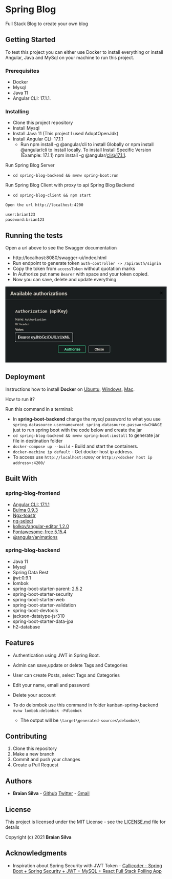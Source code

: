# Spring Blog

Full Stack Blog to create your own blog

## Getting Started

To test this project you can either use Docker to install everything or install Angular, Java and MySql on your machine to run this project.

### Prerequisites

* Docker
* Mysql
* Java 11
* Angular CLI: 17.1.1.

### Installing

* Clone this project repository
* Install Mysql
* Install Java 11 (This project I used AdoptOpenJdk)
* Install Angular CLI: 17.1.1
  * Run npm install -g @angular/cli to install Globally or npm install @angular/cli to install locally. To install Install Specific Version (Example: 17.1.1) npm install -g @angular/cli@17.1.1.

Run Spring Blog Server

* ```cd spring-blog-backend && mvnw spring-boot:run```

Run Spring Blog Client with proxy to api Spring Blog Backend

* ```cd spring-blog-client && npm start```

```
Open the url http://localhost:4200
```

```Admin Login
user:brian123
password:brian123
```

## Running the tests

Open a url above to see the Swagger documentation

* http://localhost:8080/swagger-ui/index.html
* Run endpoint to generate token ```auth-controller -> /api/auth/signin```
* Copy the token from ```accessToken``` without quotation marks
* In Authorize put name ```Bearer``` with space and your token copied.
* Now you can save, delete and update everything

![Authorize](./assets/images/authorize-bearer-token.JPG)

## Deployment

Instructions how to install **Docker** on [Ubuntu](https://docs.docker.com/install/linux/docker-ce/ubuntu/), [Windows](https://docs.docker.com/docker-for-windows/install/), [Mac](https://docs.docker.com/docker-for-mac/install/).

How to run it?

Run this command in a terminal:
* In **spring-boot-backend** change the mysql password to what you use ```spring.datasource.username=root
spring.datasource.password=CHANGE``` just to run spring boot with the code below and create the jar
* ```cd spring-blog-backend && mvnw spring-boot:install``` to generate jar file in destination folder
* ```docker-compose up --build``` - Build and start the containers.
* ```docker-machine ip default``` - Get docker host ip address.
* To access use ```http://localhost:4200/``` or ```http://<docker host ip address>:4200/```

## Built With

### spring-blog-frontend

* [Angular CLI: 17.1.1](https://www.npmjs.com/package/@angular/cli/v/17.1.1)
* [Bulma 0.9.3](https://www.npmjs.com/package/bulma)
* [Ngx-toastr](https://www.npmjs.com/package/ngx-toastr/v/14.0.0)
* [ng-select](https://www.npmjs.com/package/@ng-select/ng-select/v/7.2.0)
* [kolkov/angular-editor 1.2.0](https://www.npmjs.com/package/@kolkov/angular-editor/v/1.2.0)
* [Fontawesome-free 5.15.4](https://www.npmjs.com/package/@fortawesome/fontawesome-free/v/5.15.4)
* [@angular/animations](https://www.npmjs.com/package/@angular/animations/v/12.2.2)

### spring-blog-backend

* Java 11
* Mysql
* Spring Data Rest
* jjwt:0.9.1
* lombok
* spring-boot-starter-parent: 2.5.2
* spring-boot-starter-security
* spring-boot-starter-web
* spring-boot-starter-validation
* spring-boot-devtools
* jackson-datatype-jsr310
* spring-boot-starter-data-jpa
* h2-database

## Features

* Authentication using JWT in Spring Boot.
* Admin can save,update or delete Tags and Categories
* User can create Posts, select Tags and Categories
* Edit your name, email and password
* Delete your account

* To do delombok use this command in folder kanban-spring-backend `mvnw lombok:delombok -Pdlombok`
  * The output will be `\target\generated-sources\delombok\`

## Contributing

1. Clone this repository
1. Make a new branch
1. Commit and push your changes
1. Create a Pull Request

## Authors

* **Braian Silva** - [Github](https://github.com/BraianS) [Twitter](https://twitter.com/braiancode) - [Gmail](mailto:braiannogueirasilva@gmail.com)

## License

This project is licensed under the MIT License - see the [LICENSE.md](LICENSE.md) file for details

Copyright (c) 2021 **Braian Silva**

## Acknowledgments

* Inspiration about Spring Security with JWT Token - [Callicoder - Spring Boot + Spring Security + JWT + MySQL + React Full Stack Polling App](https://www.callicoder.com/spring-boot-spring-security-jwt-mysql-react-app-part-1/)
